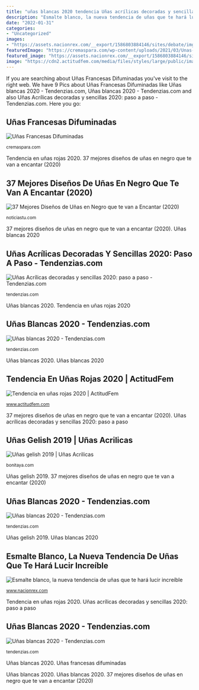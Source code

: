 ```yaml
---
title: "uñas blancas 2020 tendencia Uñas acrílicas decoradas y sencillas 2020: paso a paso"
description: "Esmalte blanco, la nueva tendencia de uñas que te hará lucir increíble"
date: "2022-01-31"
categories:
- "Uncategorized"
images:
- "https://assets.nacionrex.com/__export/1586803884146/sites/debate/img/2020/04/13/uxas_blancas_tendencia_crop1586802321125.jpg_673822677.jpg"
featuredImage: "https://cremaspara.com/wp-content/uploads/2021/03/Unas-francesas-difuminadas.jpg"
featured_image: "https://assets.nacionrex.com/__export/1586803884146/sites/debate/img/2020/04/13/uxas_blancas_tendencia_crop1586802321125.jpg_673822677.jpg"
image: "https://cdn2.actitudfem.com/media/files/styles/large/public/images/2020/01/unas-en-rojo-espejo.jpg"
---
```


If you are searching about Uñas Francesas Difuminadas you've visit to the right web. We have 9 Pics about Uñas Francesas Difuminadas like Uñas blancas 2020 - Tendenzias.com, Uñas blancas 2020 - Tendenzias.com and also Uñas Acrílicas decoradas y sencillas 2020: paso a paso - Tendenzias.com. Here you go:

## Uñas Francesas Difuminadas

![Uñas Francesas Difuminadas](https://cremaspara.com/wp-content/uploads/2021/03/Unas-francesas-difuminadas.jpg "Tendencia en uñas rojas 2020")

<small>cremaspara.com</small>

Tendencia en uñas rojas 2020. 37 mejores diseños de uñas en negro que te van a encantar (2020)

## 37 Mejores Diseños De Uñas En Negro Que Te Van A Encantar (2020)

![37 Mejores Diseños de Uñas en Negro que te van a Encantar (2020)](https://noticiastu.com/wp-content/uploads/2018/08/Uñas-en-Negro-12.jpg "Uñas acrílicas decoradas y sencillas 2020: paso a paso")

<small>noticiastu.com</small>

37 mejores diseños de uñas en negro que te van a encantar (2020). Uñas blancas 2020

## Uñas Acrílicas Decoradas Y Sencillas 2020: Paso A Paso - Tendenzias.com

![Uñas Acrílicas decoradas y sencillas 2020: paso a paso - Tendenzias.com](https://tendenzias.com/wp-content/uploads/2019/01/unas-acrilicas-2020-MATE-FOTOS-blancas-glitter.jpg "Esmalte blanco, la nueva tendencia de uñas que te hará lucir increíble")

<small>tendenzias.com</small>

Uñas blancas 2020. Tendencia en uñas rojas 2020

## Uñas Blancas 2020 - Tendenzias.com

![Uñas blancas 2020 - Tendenzias.com](https://tendenzias.com/wp-content/uploads/2019/01/unas-blancas-2020-glitter-detalles.jpg "Uñas blancas 2020")

<small>tendenzias.com</small>

Uñas blancas 2020. Uñas blancas 2020

## Tendencia En Uñas Rojas 2020 | ActitudFem

![Tendencia en uñas rojas 2020 | ActitudFem](https://cdn2.actitudfem.com/media/files/styles/large/public/images/2020/01/unas-en-rojo-espejo.jpg "Uñas gelish 2019")

<small>www.actitudfem.com</small>

37 mejores diseños de uñas en negro que te van a encantar (2020). Uñas acrílicas decoradas y sencillas 2020: paso a paso

## Uñas Gelish 2019 | Uñas Acrilicas

![Uñas gelish 2019 | Uñas Acrilicas](https://bonitaya.com/wp-content/uploads/2020/01/1fa35b49961f7c58978019063922c5d8-435x435.jpg "Uñas blancas 2020")

<small>bonitaya.com</small>

Uñas gelish 2019. 37 mejores diseños de uñas en negro que te van a encantar (2020)

## Uñas Blancas 2020 - Tendenzias.com

![Uñas blancas 2020 - Tendenzias.com](https://tendenzias.com/wp-content/uploads/2019/01/unas-blancas-2020-marmol.jpg "Esmalte blanco, la nueva tendencia de uñas que te hará lucir increíble")

<small>tendenzias.com</small>

Uñas gelish 2019. Uñas blancas 2020

## Esmalte Blanco, La Nueva Tendencia De Uñas Que Te Hará Lucir Increíble

![Esmalte blanco, la nueva tendencia de uñas que te hará lucir increíble](https://assets.nacionrex.com/__export/1586803884146/sites/debate/img/2020/04/13/uxas_blancas_tendencia_crop1586802321125.jpg_673822677.jpg "Uñas blancas 2020")

<small>www.nacionrex.com</small>

Tendencia en uñas rojas 2020. Uñas acrílicas decoradas y sencillas 2020: paso a paso

## Uñas Blancas 2020 - Tendenzias.com

![Uñas blancas 2020 - Tendenzias.com](https://tendenzias.com/wp-content/uploads/2019/01/unas-blancas-2020-acabado-mate-600x614.jpg "Esmalte blanco, la nueva tendencia de uñas que te hará lucir increíble")

<small>tendenzias.com</small>

Uñas blancas 2020. Uñas francesas difuminadas

Uñas blancas 2020. Uñas blancas 2020. 37 mejores diseños de uñas en negro que te van a encantar (2020)
